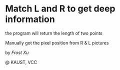 # Match L and R to get deep information

the program will return the length of two points

 Manually got the pixel position from R & L pictures

by _Frost Xu_

@ KAUST, VCC
